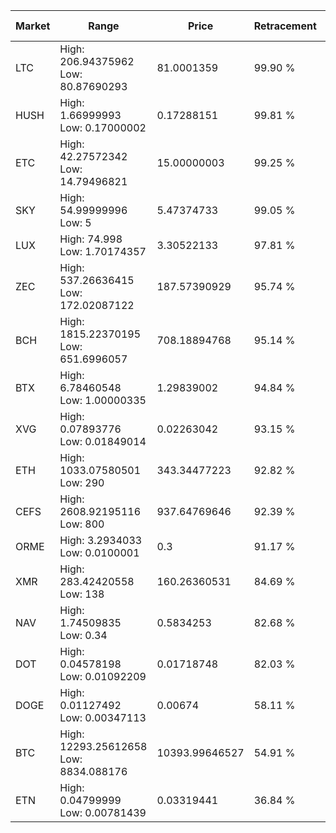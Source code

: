 | Market | Range | Price| Retracement | Doubles to 50% |
| --- | --- | --- | --- | --- |
| LTC | High: 206.94375962<br />Low: 80.87690293 | 81.0001359 | 99.90 % | 1.78 |
| HUSH | High: 1.66999993<br />Low: 0.17000002 | 0.17288151 | 99.81 % | 5.32 |
| ETC | High: 42.27572342<br />Low: 14.79496821 | 15.00000003 | 99.25 % | 1.90 |
| SKY | High: 54.99999996<br />Low: 5 | 5.47374733 | 99.05 % | 5.48 |
| LUX | High: 74.998<br />Low: 1.70174357 | 3.30522133 | 97.81 % | 11.60 |
| ZEC | High: 537.26636415<br />Low: 172.02087122 | 187.57390929 | 95.74 % | 1.89 |
| BCH | High: 1815.22370195<br />Low: 651.6996057 | 708.18894768 | 95.14 % | 1.74 |
| BTX | High: 6.78460548<br />Low: 1.00000335 | 1.29839002 | 94.84 % | 3.00 |
| XVG | High: 0.07893776<br />Low: 0.01849014 | 0.02263042 | 93.15 % | 2.15 |
| ETH | High: 1033.07580501<br />Low: 290 | 343.34477223 | 92.82 % | 1.93 |
| CEFS | High: 2608.92195116<br />Low: 800 | 937.64769646 | 92.39 % | 1.82 |
| ORME | High: 3.2934033<br />Low: 0.0100001 | 0.3 | 91.17 % | 5.51 |
| XMR | High: 283.42420558<br />Low: 138 | 160.26360531 | 84.69 % | 1.31 |
| NAV | High: 1.74509835<br />Low: 0.34 | 0.5834253 | 82.68 % | 1.79 |
| DOT | High: 0.04578198<br />Low: 0.01092209 | 0.01718748 | 82.03 % | 1.65 |
| DOGE | High: 0.01127492<br />Low: 0.00347113 | 0.00674 | 58.11 % | 1.09 |
| BTC | High: 12293.25612658<br />Low: 8834.088176 | 10393.99646527 | 54.91 % | 1.02 |
| ETN | High: 0.04799999<br />Low: 0.00781439 | 0.03319441 | 36.84 % | 0.00 |
